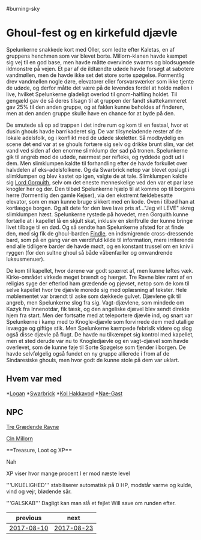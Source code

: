#burning-sky

# Ghoul-fest og en kirkefuld djævle 
Spelunkerne snakkede kort med Oller, som ledte efter Kaletas, en af gruppens henchmen som var blevet borte. Millorn-klanen havde kæmpet sig vej til en god base, men havde måtte overvinde swarms og blodsugende ildmonstre på vejen. Et par af de ildtændte udøde havde forsøgt at sabotere vandmøllen, men de havde ikke set det store sorte spøgelse. Formentlig drev vandmøllen nogle døre, elevatorer eller forsvarsværker som ikke tjente de udøde, og derfor måtte det være på de levendes fordel at holde møllen i live, hvilket Spelunkerne gladeligt overlod til gnom-halfling holdet. Til gengæld gav de så deres tilsagn til at gruppen der fandt skattekammeret gav 25% til den anden gruppe, og at faklen kunne beholdes af finderen, men at den anden gruppe skulle have en chance for at byde på den.

De smutede så op ad trappen i det indre rum og kom til en festsal, hvor et dusin ghouls havde barrikaderet sig. De var tilsyneladende rester af de lokale adelsfolk, og i konflikt med de udøde skeletter. Så modbydelig en scene det end var at se ghouls fortære sig selv og drikke brunt slim, var det vand ved siden af den enorme slimklump der sad på tronen. Spelunkerne gik til angreb mod de udøde, nærmest per refleks, og ryddede godt ud i dem. Men slimklumpen kaldte til forhandling efter de havde forkullet over halvdelen af eks-adelsfolkene. Og da Swarbrick netop var blevet opslugt i slimklumpen og blev kastet op igen, valgte de at tale. Slimklumpen kaldte sig [Lord Gorquith](./Lord%20Gorquith.md), selv om det eneste menneskelige ved den var et par løse knogler her og der. Den tilbød Spelunkerne hjælp til at komme op til borgens herre (formentlig den gamle Kejser), via den ekstremt fældebesatte elevator, som en man kunne bruge sikkert med en kode. Oven i tilbød han at kortlægge borgen. Og alt dete for den lave lave pris af..."Jeg vil LEVE" skreg slimklumpen hæst. Spelunkerne rystede på hovedet, men Gorquith kunne fortælle at i kapellet lå en skjult skat, inklusiv en skriftrulle der kunne bringe livet tilbage til en død. Og så sendte han Spelunkerne afsted for at finde den, med sig fik de ghoul-barden [Findle](./Findle.md), en indsmigrende cross-dressende bard, som på en gang var en værdifuld kilde til information, mere irriterende end alle tidligere barder de havde mødt, og en konstant trussel om en kniv i ryggen (for den sultne ghoul så både våbenfæller og omvandrende luksusmenuer).

De kom til kapellet, hvor dørene var godt spærret af, men kunne løftes væk. Kirke-området virkede meget brændt og hærget. Tre Ravne blev ramt af en religiøs syge der efterlod ham grædende og pjevset, netop som de kom til selve kapellet hvor tre djævle morede sig med oplæsning af tekster. Hele møblementet var brændt til aske som dækkede gulvet. Djævlene gik til angreb, men Spelunkerne slog fra sig. Vagt-djævlene, som mindede om Kazyk fra Innenotdar, fik tæsk, og den angeliske djævel blev sendt direkte hjem fra start. Men der fortsatte med at teleportere djævle ind, og snart var Spelunkerne i kamp med to Knogle-djævle som forvirrede dem med utallige isvægge og giftige stik. Men Spelunkerne kæmpede febrislk videre og slog også disse djævle på flugt. De havde nu tilkæmpet sig kontrol med kapellet, men et sted derude var nu to Knogledjævle og en vagt-djævel som havde overlevet, som de kunne føje til Sorte Spøgelse som fjender i borgen. De havde selvfølgelig også fundet en ny gruppe allierede i from af de Sindaresiske ghouls, men hvor godt de kunne stole på dem var uklart.


## Hvem var med

*[Logan](./Logan.md)
*[Swarbrick](./Swarbrick%20Everwood.md)
*[Kol Hakkavod](./Kol%20Hakkavod.md)
*[Nae-Gast](./Nae-Gast%20Oldknist.md)



## NPC
[Tre Grædende Ravne](./Tre%20Grædende%20Ravne.md)

[Cln Millorn](./Cln%20Millorn.md)

==Treasure, Loot og XP==

Nah




XP viser hvor mange procent I er mod næste level

'''UKUELIGHED''' stabiliserer automatisk på 0 HP, modstår varme og kulde, vind og vejr, blødende sår.

'''GALSKAB''' Dagligt kan man slå et fejlet Will save om runden efter.

| previous | next |
| --- | --- |
| [2017-08-10](./2017-08-10.md) | [2017-08-23](./2017-08-23.md) |
